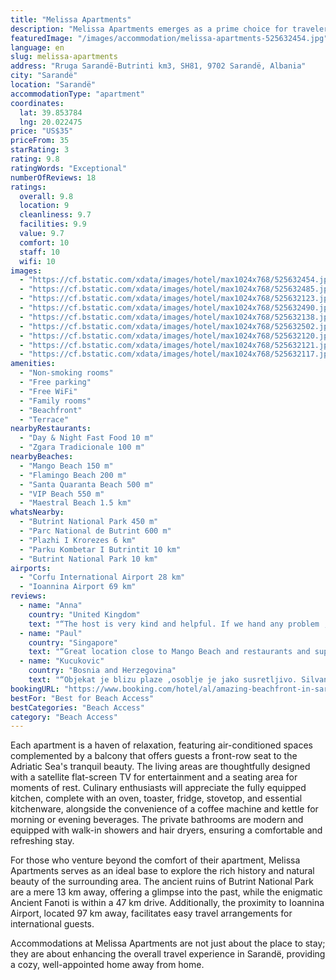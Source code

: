```yaml
---
title: "Melissa Apartments"
description: "Melissa Apartments emerges as a prime choice for travelers seeking comfort and convenience in Sarandë, positioned just a stone's throw away from the pristine Flamingo Beach and within easy reach of Mango and Santa Quaranta Beaches."
featuredImage: "/images/accommodation/melissa-apartments-525632454.jpg"
language: en
slug: melissa-apartments
address: "Rruga Sarandë-Butrinti km3, SH81, 9702 Sarandë, Albania"
city: "Sarandë"
location: "Sarandë"
accommodationType: "apartment"
coordinates:
  lat: 39.853784
  lng: 20.022475
price: "US$35"
priceFrom: 35
starRating: 3
rating: 9.8
ratingWords: "Exceptional"
numberOfReviews: 18
ratings:
  overall: 9.8
  location: 9
  cleanliness: 9.7
  facilities: 9.9
  value: 9.7
  comfort: 10
  staff: 10
  wifi: 10
images:
  - "https://cf.bstatic.com/xdata/images/hotel/max1024x768/525632454.jpg?k=b35521cbea84dc4855018a9dcc34cc1098dadd5b4330ba1be4b02e5628819972&o=&hp=1"
  - "https://cf.bstatic.com/xdata/images/hotel/max1024x768/525632485.jpg?k=79824d28fcf9e99fad91eb465f712619aa5dec44ff34a1ad95c66769a6733137&o=&hp=1"
  - "https://cf.bstatic.com/xdata/images/hotel/max1024x768/525632123.jpg?k=d8aac15b35923f9a77d0b0db60fbd9ddf783cb29ae1447b52dc679aac0aa7a8c&o=&hp=1"
  - "https://cf.bstatic.com/xdata/images/hotel/max1024x768/525632490.jpg?k=4d3158ae21493e0b921ce3f18aa849abd8d9057f68f295feec8a680f6bc3b0ae&o=&hp=1"
  - "https://cf.bstatic.com/xdata/images/hotel/max1024x768/525632138.jpg?k=57be1e967dda5f9c0e27fe3e7f5115d2ab5386e273d4285ec00115453bf092d1&o=&hp=1"
  - "https://cf.bstatic.com/xdata/images/hotel/max1024x768/525632502.jpg?k=900595329123cdaa0e8a082663cf016e1ee66d2ee84534e0113f0bda50119896&o=&hp=1"
  - "https://cf.bstatic.com/xdata/images/hotel/max1024x768/525632120.jpg?k=abf53bd30e271df071f631bc8799f47ddd03b238e41820db5275ba3a1866c933&o=&hp=1"
  - "https://cf.bstatic.com/xdata/images/hotel/max1024x768/525632121.jpg?k=538e1e144a2cb60e595ee2faa06d06e28bbd65c232384e7cfe605a2be5a3680c&o=&hp=1"
  - "https://cf.bstatic.com/xdata/images/hotel/max1024x768/525632117.jpg?k=8924d7d27fb6ea84c0823749cfaa86cf42334842025476f01b77c58044938570&o=&hp=1"
amenities:
  - "Non-smoking rooms"
  - "Free parking"
  - "Free WiFi"
  - "Family rooms"
  - "Beachfront"
  - "Terrace"
nearbyRestaurants:
  - "Day & Night Fast Food 10 m"
  - "Zgara Tradicionale 100 m"
nearbyBeaches:
  - "Mango Beach 150 m"
  - "Flamingo Beach 200 m"
  - "Santa Quaranta Beach 500 m"
  - "VIP Beach 550 m"
  - "Maestral Beach 1.5 km"
whatsNearby:
  - "Butrint National Park 450 m"
  - "Parc National de Butrint 600 m"
  - "Plazhi I Krorezes 6 km"
  - "Parku Kombetar I Butrintit 10 km"
  - "Butrint National Park 10 km"
airports:
  - "Corfu International Airport 28 km"
  - "Ioannina Airport 69 km"
reviews:
  - name: "Anna"
    country: "United Kingdom"
    text: "“The host is very kind and helpful. If we hand any problem , she was resolving and supporting. The apartment was great, all the facilities you needed were there. Great location. Few steps to the beach. Amazing view from the balcony. We were on...”"
  - name: "Paul"
    country: "Singapore"
    text: "“Great location close to Mango Beach and restaurants and supermarket. Apartment is large and comfortable. Balcony with panorama sea view and sunset view. Private parking at basement is convenient and safe. Host and cleaning lady are very nice and...”"
  - name: "Kucukovic"
    country: "Bosnia and Herzegovina"
    text: "“Objekat je blizu plaze ,osoblje je jako susretljivo. Silvana je jako prijatna , divna osoba koja bodi brigu o apartmanima. Jako smo zadovoljni uslugom i boravkom u apartmanu već drugu godinu za redom.”"
bookingURL: "https://www.booking.com/hotel/al/amazing-beachfront-in-saranda.en-gb.html?aid=8035640"
bestFor: "Best for Beach Access"
bestCategories: "Beach Access"
category: "Beach Access"
---
```


Each apartment is a haven of relaxation, featuring air-conditioned spaces complemented by a balcony that offers guests a front-row seat to the Adriatic Sea's tranquil beauty. The living areas are thoughtfully designed with a satellite flat-screen TV for entertainment and a seating area for moments of rest. Culinary enthusiasts will appreciate the fully equipped kitchen, complete with an oven, toaster, fridge, stovetop, and essential kitchenware, alongside the convenience of a coffee machine and kettle for morning or evening beverages. The private bathrooms are modern and equipped with walk-in showers and hair dryers, ensuring a comfortable and refreshing stay.

For those who venture beyond the comfort of their apartment, Melissa Apartments serves as an ideal base to explore the rich history and natural beauty of the surrounding area. The ancient ruins of Butrint National Park are a mere 13 km away, offering a glimpse into the past, while the enigmatic Ancient Fanoti is within a 47 km drive. Additionally, the proximity to Ioannina Airport, located 97 km away, facilitates easy travel arrangements for international guests.

Accommodations at Melissa Apartments are not just about the place to stay; they are about enhancing the overall travel experience in Sarandë, providing a cozy, well-appointed home away from home.